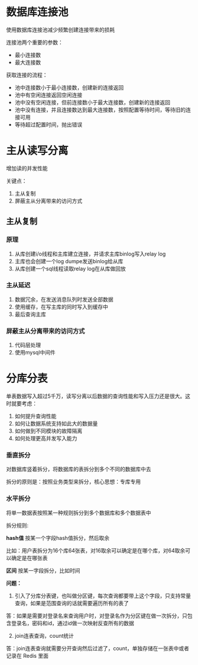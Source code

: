 # 数据库连接池

使用数据库连接池减少频繁创建连接带来的损耗

连接池两个重要的参数：
- 最小连接数
- 最大连接数

获取连接的流程：
- 池中连接数小于最小连接数，创建新的连接返回
- 池中有空闲连接返回空闲连接
- 池中没有空闲连接，但前连接数小于最大连接数，创建新的连接返回
- 池中没有连接，并且连接数达到最大连接数，按照配置等待时间，等待旧的连接可用
- 等待超过配置时间，抛出错误

# 主从读写分离

增加读的并发性能

关键点：

1. 主从复制
2. 屏蔽主从分离带来的访问方式

## 主从复制

### 原理
1. 从库创建i/o线程和主库建立连接，并请求主库binlog写入relay log
2. 主库也会创建一个log dumpe发送binlog给从库
3. 从库创建一个sql线程读取relay log在从库做回放

### 主从延迟
1. 数据冗余，在发送消息队列时发送全部数据
2. 使用缓存，在写主库的同时写入到缓存中
3. 最后查询主库

### 屏蔽主从分离带来的访问方式

1. 代码层处理
2. 使用mysql中间件

# 分库分表

单表数据写入超过5千万，读写分离以后数据的查询性能和写入压力还是很大。这时就要考虑：

1. 如何提升查询性能
2. 如何让数据系统支持如此大的数据量
3. 如何做到不同模块的故障隔离
4. 如何处理更高并发写入能力

### 垂直拆分

对数据库竖着拆分，将数据库的表拆分到多个不同的数据库中去

拆分的原则是：按照业务类型来拆分，核心思想：专库专用

### 水平拆分

将单一数据表按照某一种规则拆分到多个数据库和多个数据表中

拆分规则:

**hash值**  按某一个字段hash值拆分，然后取余

​	比如：用户表拆分为16个库64张表，对16取余可以确定是在哪个库，对64取余可以确定是在哪张表

**区间** 按某一字段拆分，比如时间

**问题：**

1. 引入了分库分表键，也叫做分区键，每次查询都要带上这个字段，只支持常量查询，如果是范围查询的话就需要遍历所有的表了

答：如果是需要对登录名来查询用户时，对登录名作为分区键在做一次拆分，只包含登录名，密码和id，通过id做一次映射反查所有的数据

2. join连表查询，count统计

答：join连表查询就需要分开查询然后过滤了，count，单独存储在一张表中或者记录在 Redis 里面

​	

